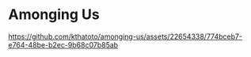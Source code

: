 # Amonging Us
https://github.com/kthatoto/amonging-us/assets/22654338/774bceb7-e764-48be-b2ec-9b68c07b85ab
